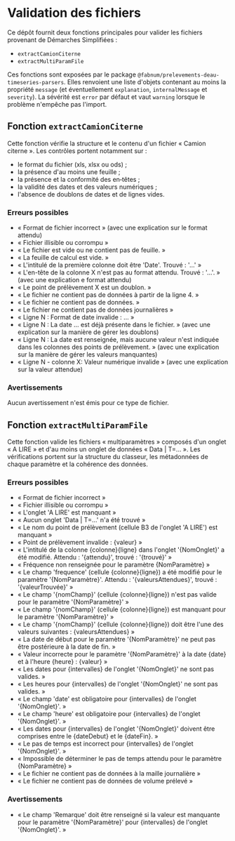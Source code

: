 # Validation des fichiers

Ce dépôt fournit deux fonctions principales pour valider les fichiers provenant de Démarches Simplifiées :

- `extractCamionCiterne`
- `extractMultiParamFile`

Ces fonctions sont exposées par le package `@fabnum/prelevements-deau-timeseries-parsers`. Elles renvoient une liste d'objets contenant au moins la propriété `message` (et éventuellement `explanation`, `internalMessage` et `severity`). La sévérité est `error` par défaut et vaut `warning` lorsque le problème n'empêche pas l'import.

## Fonction `extractCamionCiterne`

Cette fonction vérifie la structure et le contenu d'un fichier « Camion citerne ». Les contrôles portent notamment sur :

- le format du fichier (xls, xlsx ou ods) ;
- la présence d'au moins une feuille ;
- la présence et la conformité des en‑têtes ;
- la validité des dates et des valeurs numériques ;
- l'absence de doublons de dates et de lignes vides.

### Erreurs possibles

- « Format de fichier incorrect » (avec une explication sur le format attendu)
- « Fichier illisible ou corrompu »
- « Le fichier est vide ou ne contient pas de feuille. »
- « La feuille de calcul est vide. »
- « L'intitulé de la première colonne doit être 'Date'. Trouvé : '...' »
- « L'en-tête de la colonne X n'est pas au format attendu. Trouvé : '...'. » (avec une explication e format attendu)
- « Le point de prélèvement X est un doublon. »
- « Le fichier ne contient pas de données à partir de la ligne 4. »
- « Le fichier ne contient pas de données. »
- « Le fichier ne contient pas de données journalières »
- « Ligne N : Format de date invalide : ... »
- « Ligne N : La date ... est déjà présente dans le fichier. » (avec une explication sur la manière de gérer les doublons)
- « Ligne N : La date est renseignée, mais aucune valeur n'est indiquée dans les colonnes des points de prélèvement. » (avec une explication sur la manière de gérer les valeurs manquantes)
- « Ligne N - colonne X: Valeur numérique invalide » (avec une explication sur la valeur attendue)

### Avertissements

Aucun avertissement n'est émis pour ce type de fichier.

## Fonction `extractMultiParamFile`

Cette fonction valide les fichiers « multiparamètres » composés d'un onglet « A LIRE » et d'au moins un onglet de données « Data | T=… ». Les vérifications portent sur la structure du classeur, les métadonnées de chaque paramètre et la cohérence des données.

### Erreurs possibles

- « Format de fichier incorrect »
- « Fichier illisible ou corrompu »
- « L'onglet 'A LIRE' est manquant »
- « Aucun onglet 'Data | T=…' n'a été trouvé »
- « Le nom du point de prélèvement (cellule B3 de l'onglet 'A LIRE') est manquant »
- « Point de prélèvement invalide : {valeur} »
- « L'intitulé de la colonne {colonne}{ligne} dans l'onglet '{NomOnglet}' a été modifié. Attendu : '{attendu}', trouvé : '{trouvé}' »
- « Fréquence non renseignée pour le paramètre {NomParamètre} »
- « Le champ 'frequence' (cellule {colonne}{ligne}) a été modifié pour le paramètre '{NomParamètre}'. Attendu : '{valeursAttendues}', trouvé : '{valeurTrouvée}' »
- « Le champ '{nomChamp}' (cellule {colonne}{ligne}) n'est pas valide pour le paramètre '{NomParamètre}' »
- « Le champ '{nomChamp}' (cellule {colonne}{ligne}) est manquant pour le paramètre '{NomParamètre}' »
- « Le champ '{nomChamp}' (cellule {colonne}{ligne}) doit être l'une des valeurs suivantes : {valeursAttendues} »
- « La date de début pour le paramètre '{NomParamètre}' ne peut pas être postérieure à la date de fin. »
- « Valeur incorrecte pour le paramètre '{NomParamètre}' à la date {date} et à l'heure {heure} : {valeur} »
- « Les dates pour {intervalles} de l'onglet '{NomOnglet}' ne sont pas valides. »
- « Les heures pour {intervalles} de l'onglet '{NomOnglet}' ne sont pas valides. »
- « Le champ 'date' est obligatoire pour {intervalles} de l'onglet '{NomOnglet}'. »
- « Le champ 'heure' est obligatoire pour {intervalles} de l'onglet '{NomOnglet}'. »
- « Les dates pour {intervalles} de l'onglet '{NomOnglet}' doivent être comprises entre le {dateDebut} et le {dateFin}. »
- « Le pas de temps est incorrect pour {intervalles} de l'onglet '{NomOnglet}'. »
- « Impossible de déterminer le pas de temps attendu pour le paramètre {NomParamètre} »
- « Le fichier ne contient pas de données à la maille journalière »
- « Le fichier ne contient pas de données de volume prélevé »

### Avertissements

- « Le champ 'Remarque' doit être renseigné si la valeur est manquante pour le paramètre '{NomParamètre}' pour {intervalles} de l'onglet '{NomOnglet}'. »
